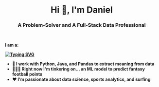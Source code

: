 <h1 align="center">Hi 👋, I'm Daniel</h1>
<h3 align="center">A Problem-Solver and A Full-Stack Data Professional</h3>
<br>
<!---
<p align="left"> <a href="https://github.com/ryo-ma/github-profile-trophy"><img src="https://github-profile-trophy.vercel.app/?username=abdullahashfaq" alt="abdullahashfaq" /></a> </p>
-->
  
<b>I am a: 
 
[![Typing SVG](https://readme-typing-svg.demolab.com?font=Fira+Code&pause=500&color=00F70E&random=false&width=500&lines=Data+Science+undergraduate+%40+UC+San+Diego;Programmer;Explorer;Learner)](https://git.io/typing-svg)<b>
- <b>🐼 I work with Python, Java, and Pandas to extract meaning from data</b>
- <b>👨🏻‍💻 Right now I'm tinkering on... an ML model to predict fantasy football points</b>
- <b>❤️ I'm passionate about data science, sports analytics, and surfing</b>
